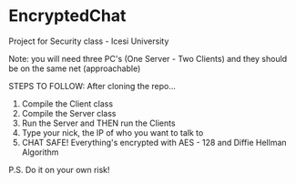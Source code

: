 # EncryptedChat
Project for Security class - Icesi University

Note: you will need three PC's (One Server - Two Clients) and they should be on the same net (approachable)

STEPS TO FOLLOW:
After cloning the repo...

1) Compile the Client class
2) Compile the Server class
3) Run the Server and THEN run the Clients
4) Type your nick, the IP of who you want to talk to
5) CHAT SAFE! Everything's encrypted with AES - 128 and Diffie Hellman Algorithm

P.S. Do it on your own risk!
